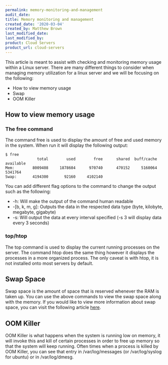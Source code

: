 ```yaml
---
permalink: memory-monitoring-and-management	
audit_date:
title: Memory monitoring and management
created_date: '2020-03-04'
created_by: Matthew Brown
last_modified_date: 
last_modified_by: 
product: Cloud Servers
product_url: cloud-servers
---
```


This article is meant to assist with checking and monitoring memory usage within a Linux server. There are many different things to consider when managing memory utilization for a linux server and we will be focusing on the following:

*	How to view memory usage
*	Swap  
*	OOM Killer

## How to view memory usage 


### The free command

The command free is used to display the amount of free and used memory in the system. When run it will display the following output:

    $ free
                  total        used        free      shared  buff/cache   available
    Mem:        8009408     1878604      970740      470152     5160064     5341764
    Swap:       4194300       92160     4102140


          
You can add different flag options to the command to change the output such as the following:



 - -h: Will make the output of the command human readable 
 - -[b, k, m, g]: Outputs the data in the respected data type (byte, kilobyte, megabyte, gigabyte)
 - -s: Will output the data at every interval specified (-s 3 will display data every 3 seconds)


### top/htop
The top command is used to display the current running processes on the server. The command htop does the same thing however it displays the processes in a more organized process. The only caveat is with htop, it is not installed onto most servers by default.

## Swap Space 

Swap space is the amount of space that is reserved whenever the RAM is taken up. You can use the above commands to view the swap space along with the memory. If you would like to view more information about swap space, you can visit the following article [here](link-to-swap-article).



## OOM Killer
OOM Killer is what happens when the system is running low on memory, it will invoke this and kill of certain processes in order to free up memory so that the system will keep running. Often times when a process is killed by OOM Killer, you can see that entry in /var/log/messages (or /var/log/syslog for ubuntu) or in /var/log/dmesg.
